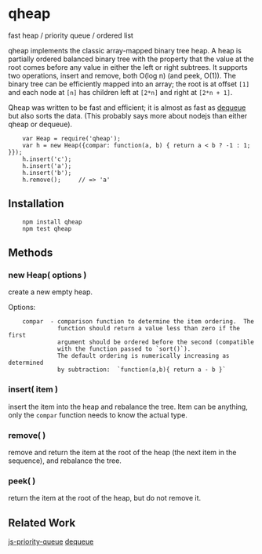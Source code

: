 qheap
=====

fast heap / priority queue / ordered list

qheap implements the classic array-mapped binary tree heap.  A heap is
partially ordered balanced binary tree with the property that the value at the
root comes before any value in either the left or right subtrees.  It supports
two operations, insert and remove, both O(log n) (and peek, O(1)).  The binary
tree can be efficiently mapped into an array; the root is at offset `[1]` and
each node at `[n]` has children left at `[2*n]` and right at `[2*n + 1]`.

Qheap was written to be fast and efficient; it is almost as fast as
[dequeue](https://www.npmjs.com/package/double-ended-queue) but also sorts the
data.  (This probably says more about nodejs than either qheap or dequeue).

        var Heap = require('qheap');
        var h = new Heap({compar: function(a, b) { return a < b ? -1 : 1; }});
        h.insert('c');
        h.insert('a');
        h.insert('b');
        h.remove();     // => 'a'


Installation
------------

        npm install qheap
        npm test qheap


Methods
-------

### new Heap( options )

create a new empty heap.

Options:

        compar  - comparison function to determine the item ordering.  The
                  function should return a value less than zero if the first
                  argument should be ordered before the second (compatible
                  with the function passed to `sort()`).
                  The default ordering is numerically increasing as determined
                  by subtraction:  `function(a,b){ return a - b }`

### insert( item )

insert the item into the heap and rebalance the tree.  Item can be anything,
only the `compar` function needs to know the actual type.

### remove( )

remove and return the item at the root of the heap (the next item in the
sequence), and rebalance the tree.

### peek( )

return the item at the root of the heap, but do not remove it.


Related Work
------------

[js-priority-queue](https://www.npmjs.com/package/js-priority-queue)
[dequeue](https://www.npmjs.com/package/double-ended-queue)
